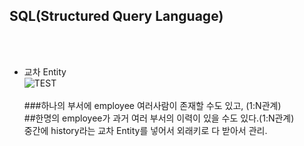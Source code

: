 


<h2>SQL(Structured Query Language)</h2>

<br><br>
- 교차 Entity <br>
![TEST](https://user-images.githubusercontent.com/41675375/70489157-3c312f00-1b3e-11ea-81fe-011b72e9c3a7.png)
<br><br>###하나의 부서에 employee 여러사람이 존재할 수도 있고, (1:N관계)
<br>##한명의 employee가 과거 여러 부서의 이력이 있을 수도 있다.(1:N관계)
<br>중간에 history라는 교차 Entity를 넣어서 외래키로 다 받아서 관리. 

